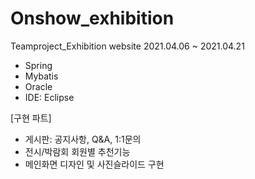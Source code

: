 # Onshow_exhibition
Teamproject_Exhibition website
2021.04.06 ~ 2021.04.21
- Spring
- Mybatis
- Oracle
- IDE: Eclipse

[구현 파트]
- 게시판: 공지사항, Q&A, 1:1문의
- 전시/박람회 회원별 추천기능
- 메인화면 디자인 및 사진슬라이드 구현
